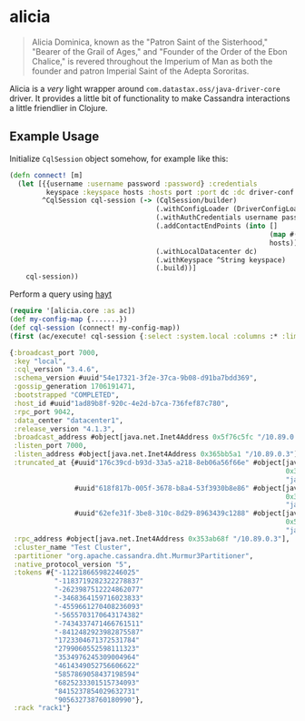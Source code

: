 # alicia

> Alicia Dominica, known as the "Patron Saint of the Sisterhood," "Bearer of the Grail of Ages," and "Founder of the Order of the Ebon Chalice," is revered throughout the Imperium of Man as both the founder and patron Imperial Saint of the Adepta Sororitas.

Alicia is a _very_ light wrapper around `com.datastax.oss/java-driver-core` driver.
It provides a little bit of functionality to make Cassandra interactions a little friendlier in Clojure.

## Example Usage

Initialize `CqlSession` object somehow, for example like this:

```clojure
(defn connect! [m]
  (let [{{username :username password :password} :credentials
         keyspace :keyspace hosts :hosts port :port dc :dc driver-conf :driver-config} m
        ^CqlSession cql-session (-> (CqlSession/builder)
                                    (.withConfigLoader (DriverConfigLoader/fromString driver-conf))
                                    (.withAuthCredentials username password)
                                    (.addContactEndPoints (into []
                                                                (map #(DefaultEndPoint. (InetSocketAddress. ^String % ^int port)))
                                                                hosts))
                                    (.withLocalDatacenter dc)
                                    (.withKeyspace ^String keyspace)
                                    (.build))]
    cql-session))
```

Perform a query using [hayt](https://github.com/mpenet/hayt/)

```clojure
(require '[alicia.core :as ac])
(def my-config-map {.......})
(def cql-session (connect! my-config-map))
(first (ac/execute! cql-session {:select :system.local :columns :* :limit 1}))

{:broadcast_port 7000,
 :key "local",
 :cql_version "3.4.6",
 :schema_version #uuid"54e17321-3f2e-37ca-9b08-d91ba7bdd369",
 :gossip_generation 1706191471,
 :bootstrapped "COMPLETED",
 :host_id #uuid"1ad89b8f-920c-4e2d-b7ca-736fef87c780",
 :rpc_port 9042,
 :data_center "datacenter1",
 :release_version "4.1.3",
 :broadcast_address #object[java.net.Inet4Address 0x5f76c5fc "/10.89.0.3"],
 :listen_port 7000,
 :listen_address #object[java.net.Inet4Address 0x365bb5a1 "/10.89.0.3"],
 :truncated_at {#uuid"176c39cd-b93d-33a5-a218-8eb06a56f66e" #object[java.nio.HeapByteBuffer
                                                                    0x374b35df
                                                                    "java.nio.HeapByteBuffer[pos=0 lim=20 cap=108]"],
                #uuid"618f817b-005f-3678-b8a4-53f3930b8e86" #object[java.nio.HeapByteBuffer
                                                                    0x37179c7c
                                                                    "java.nio.HeapByteBuffer[pos=0 lim=20 cap=64]"],
                #uuid"62efe31f-3be8-310c-8d29-8963439c1288" #object[java.nio.HeapByteBuffer
                                                                    0x5ea7f647
                                                                    "java.nio.HeapByteBuffer[pos=0 lim=20 cap=20]"]},
 :rpc_address #object[java.net.Inet4Address 0x353ab68f "/10.89.0.3"],
 :cluster_name "Test Cluster",
 :partitioner "org.apache.cassandra.dht.Murmur3Partitioner",
 :native_protocol_version "5",
 :tokens #{"-112218665982246025"
           "-1183719282322278837"
           "-2623987512224862077"
           "-3468364159716023833"
           "-4559661270408236093"
           "-5655703170643174382"
           "-7434337471466761511"
           "-8412482923982875587"
           "1723304671372531784"
           "2799060552598111323"
           "3534976245309004964"
           "4614349052756606622"
           "5857869058437198594"
           "6825233301515734093"
           "8415237854029632731"
           "905632738760180990"},
 :rack "rack1"}
```
